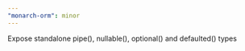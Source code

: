 ```yaml
---
"monarch-orm": minor
---
```


Expose standalone pipe(), nullable(), optional() and defaulted() types
